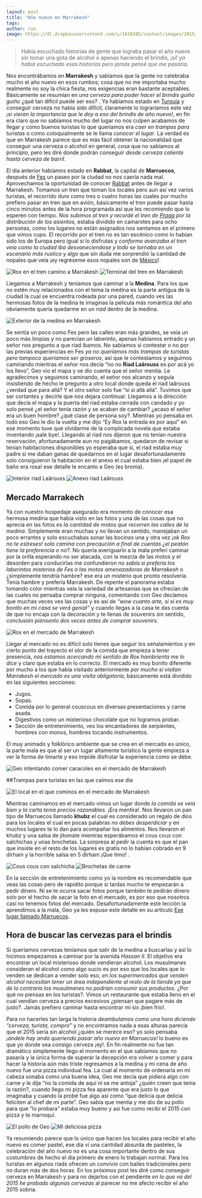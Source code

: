 ```yaml
---
layout: post
title: "Año nuevo en Marrakesh"
tags: 
author: rox
image: https://dl.dropboxusercontent.com/u/1610385/content/images/2015/01/2014-12-31-15-19-32-2-1.jpg
---
```

>Había escuchado historias de gente que lograba pasar el año nuevo sin tomar una gota de alcohol o apenas haciendo el brindis, ¡sí! *ya había escuchado esas historias pero jamás pensé que me pasaría.*

Nos encontrábamos en **Marrakesh**  y sabíamos que la gente no celebraba mucho el año nuevo en esos rumbos; cosa que no me importaba mucho realmente no soy la chica fiesta, mis exigencias eran bastante aceptables. Básicamente se resumían en *una cerveza para poder hacer el brindis guiño guiño* ¿qué tan difícil puede ser eso? . Ya habíamos estado en [Turquía](/tag/turquia) y conseguir cerveza no había sido difícil, claramente lo lograríamos este vez *¡si vieran la importancia que le doy a eso del brindis de año nuevo!*, en fin era claro que no sabíamos mucho del lugar no nos culpen acabamos de llegar y como buenos turistas lo que  queríamos era *caer en trampas para turistas* o como coloquialmente se le llama *conocer el lugar*. La verdad es que en Marrakesh parece que es más fácil obtener la nacionalidad que conseguir una cerveza o alcohol en general, cosa que no sabíamos al principio, pero les diré donde podrán conseguir *desde cerveza caliente hasta cerveza de barril.*

El día anterior habíamos estado en **Rabbat**, la capital de **Marruecos**, después de [Fes](/tag/fes) un paseo por la ciudad no nos caería nada mal. Aprovechamos la oportunidad de conocer [Rabbat](/tag/rabat) antes de llegar a Marrakesh. Tomamos un tren que toman los locales pero aun así vez varios turistas, el recorrido duro como tres o cuatro horas las cuales por mucho prefiero pasar en tren que en avión, básicamente el tren puede pasar hasta cinco minutos antes de la hora programada así que les recomiendo que lo esperen con tiempo. *Nos subimos al tren y recordé el tren de [Praga](/tag/praga) por la distribución de los asientos*, estaba dividido en camarotes para ocho personas, como los lugares no están asignados nos sentamos en el primero que vimos cupo. El recorrido por el tren no es tan escénico como lo habían sido los de Europa pero igual si lo disfrutas y *conforme avanzaba el tren veía como la ciudad iba desvaneciendose y todo se tornaba en un escenario más rustico* y algo que sin duda me sorprendió la cantidad de nopales que veía ¡ey regréseme esos nopales son de [México](/tag/mexico)!.

![Rox en el tren camino a Marrakesh](https://dl.dropboxusercontent.com/u/1610385/content/images/2015/01/2014-12-31-12-55-31.jpg)
![Terminal del tren en Marrakesh](https://dl.dropboxusercontent.com/u/1610385/content/images/2015/01/2014-12-31-14-46-11.jpg)

Llegamos a Marrakesh y teníamos que caminar a la **Medina**. Para los que no estén muy relacionados con el tema la medina es la parte antigua de la ciudad la cual se encuentra rodeada por una pared, cuando ves las hermosas fotos de la medina te imaginas la película más romántica del año obviamente quería quedarme en un *riad* dentro de la medina.

![Exterior de la medina en Marrakesh](https://dl.dropboxusercontent.com/u/1610385/content/images/2015/01/2014-12-31-15-19-32-2.jpg)

Se sentía un poco como Fes pero las calles eran más grandes, se veía un poco más limpias  y no parecían un laberinto, apenas habíamos entrado y un señor nos pregunto a que riad íbamos. No sabíamos si contestar o no por las previas experiencias en Fes *ya no queríamos más trampas de turistas pero tampoco queríamos ser groseros*,  así que  le contestamos y seguimos caminando mientras  el señor nos decía “no no **Riad Laârouss** es por acá yo los llevo”, Geo vio el mapa y se dio cuenta que el señor mentía. Le agradecimos y seguimos caminando, el señor nos alcanzo y seguía insistiendo de hecho le pregunto a otro local donde queda el riad laârouss ¿verdad que para allá? Y el otro señor solo fue “si si allá allá”. Tuvimos que ser cortantes y decirle que nos dejara continuar. Llegamos a la dirección que decía el mapa y la puerta del riad estaba cerrada con candado y yo solo pensé ¿el señor tenía razón y se acaban de cambiar? ¿acaso el señor era un buen hombre? ¿qué clase de persona soy?. Mientras yo pensaba en todo eso Geo le dio la vuelta y me dijo “Ey Rox la entrada es por aquí” en ese momento tuve que olvidarme de la complicada novela que estaba inventando ¡sale bye!. Llegando al riad nos dijeron que no tenían nuestra reservación, afortunadamente aun no pagábamos, quedaron de revisar si tenían habitaciones disponibles yo esperaba que si, el riad estaba muy padre si me daban ganas de quedarnos en el lugar desafortunadamente solo consiguieron la habitación en el anexo el cual estaba bien ¡el papel de baño era rosa! ese detalle le encanto a Geo (es broma).

![Interior riad Laârouss](https://dl.dropboxusercontent.com/u/1610385/content/images/2015/01/2015-01-01-08-58-53.jpg)
![Anexo riad Laârouss](https://dl.dropboxusercontent.com/u/1610385/content/images/2015/01/2014-12-31-16-05-49.jpg)

## Mercado Marrakech

Ya con nuestro hospedaje asegurado era momento de conocer esa hermosa medina que había visto en las fotos y una de las cosas que no aprecia en las fotos es *la cantidad de motos que recorren las calles de la medina*. Simplemente eran muchas y no llevan un sentido, manejaban un poco errantes  y solo escuchabas sonar las bocinas una y otra vez *¡ok Rox no te estreses! solo camina con precaución a final de cuentas ¿el peatón tiene la preferencia o no?*. No quería averiguarlo a la mala preferí caminar por la orilla esperando no ser atacada, con la mezcla de las motos y el desorden para conducirlas me confundieron *no sabía si prefería los laberintos misterios de Fes o las motos amenazadoras de Marrakesh* o ¿simplemente tendría hambre? ese era un misterio que pronto resolvería. Tenía hambre y prefería Marrakesh. De repente el panorama estaba tomando color mientras veía la variedad de artesanías que se ofrecían de las cuales no pensaba comprar ninguna, comentando con Geo decíamos que muchas veces ves las cosas y es así de *“wow cuanto arte, si si es muy bonito en mi casa se verá genial”* y cuando llegas a la casa te das cuenta de que no encaja con la decoración y te llenas de souvenirs sin sentido, *conclusión piénsenlo dos veces antes de comprar souvenirs.*

![Rox en el mercado de Marrakesh](https://dl.dropboxusercontent.com/u/1610385/content/images/2015/01/2014-12-31-16-36-52-3.jpg)

Llegar al mercado no es difícil solo tienes que seguir los señalamientos y en cierto punto del trayecto el olor de la comida que empieza a tener presencia, *nos estamos acercando mi sentido de Rox hambrienta me lo dice* y claro que estaba en lo correcto. El mercado es muy bonito diferente por mucho a los que había visitado anteriormente *por mucho si visitan Marrakesh el mercado es una visita obligatoria*, básicamente está dividido en las siguientes secciones:

* Jugos.
* Sopas.
* Comida por lo general couscous en diversas presentaciones y carne asada.
* Digestivos como un misterioso chocolate que no logramos probar.
* Sección de entretenimiento, ves los encantadores de serpientes, hombres con monos, hombres tocando instrumentos.

El muy animado y folklórico ambiente que se crea en el mercado es único, la parte mala es que al ser un lugar altamente turístico la gente empieza a ver la forma de timarte y eso impide disfrutar la experiencia como se debe.

![Geo intentando comer caracoles en el mercado de Marrakesh](https://dl.dropboxusercontent.com/u/1610385/content/images/2015/01/2014-12-31-16-42-39.jpg)

##Trampas para turistas en las que caímos ese día

![El local en el que cominos en el mercado de Marrakesh](https://dl.dropboxusercontent.com/u/1610385/content/images/2015/01/2014-12-31-16-45-24.jpg)

Mientras caminamos en el mercado vimos un lugar donde *la comida se veía bien y la carta tenía precios razonables*. ¡Era mentira!. Nos llevaron un pan tipo de Marruecos llamado **khubz** el cual es considerado un regalo de dios para los locales el cual en pocas palabras *no debes desperdiciar* y en muchos lugares te lo dan para acompañar los alimentos. Nos llevaron el khubz y una salsa de jitomate mientras esperábamos el cous cous con salchichas y unas brochetas. La sorpresa al pedir la cuenta es que el pan que insiste en el resto de los lugares es gratis no lo habían cobrado en 9 dírham y la horrible salsa en 5 dírham ¡Que timo! .

![Cous cous con salchicha](https://dl.dropboxusercontent.com/u/1610385/content/images/2015/01/2014-12-31-12-55-311-1.jpg)
![Brochetas de carne](https://dl.dropboxusercontent.com/u/1610385/content/images/2015/01/2014-12-31-16-57-34.jpg)

En la sección de entretenimiento como yo la nombre es recomendable que veas las cosas pero de rapidito porque si tardas mucho te empezarán a pedir dinero. Ni se te ocurra sacar fotos porque también te pedirán dinero solo por el hecho de sacar la foto en el mercado, es por eso que nosotros casi no tenemos fotos del mercado. Desafortunadamente este lección la aprendimos a la mala, Geo ya les expuso este detalle en su artículo [Ese lugar llamado Marruecos](/ese-lugar-llamado-marruecos/).

## Hora de buscar las cervezas para el brindis
Si queríamos cervezas teníamos que salir de la medina a buscarlas y así lo hicimos empezamos a caminar por la avenida *Hassan II*. El objetivo era encontrar un local misterioso donde vendieran alcohol. Los musulmanes consideran el alcohol como algo sucio es por eso que los locales que lo venden se dedican a vender solo eso, *en los supermercados que venden alcohol necesitan tener un área independiente al resto de la tienda ya que de lo contrario los musulmanes no podrían consumir sus productos*. ¿Por qué no piensas en los turistas?. Vimos un restaurante que estaba lleno en el cual vendían cerveza a precios excesivos ¿piensan que pagare más de justo?. Jamás prefiero caminar hasta encontrar mi six ¡bien frío!. 

Para no hacerles tan larga la historia *deambulamos como una hora diciendo “cerveza, turista, compro”* y no encontramos nada a esas alturas parecía que el 2015 sería sin alcohol ¿quién se merece eso?  yo solo pensaba *¡ándele hay anda queriendo pasar año nuevo en Marruecos!* lo bueno es que yo donde sea consigo cerveza ¡ey!. En fin realmente no fue tan dramático simplemente llego el momento en el que sabíamos que no pasaría y la única forma de superar la decepción era volver a comer y para hacer la historia aún más triste regresamos a la medina y mi cena de año nuevo fue una pizza individual fea. La cual al momento de ordenarla en mi cabeza sonaba como una buena idea, Geo me decía que pidiera algo con carne y le dije “no la comida de aquí ni se me antoja” ¿quién creen que tenia la razón?, cuando llego mi pizza fea aparente que era justo lo que imaginaba y cuando la probé fue algo así como “que delicia que delicia feliciten al chef de mi parte”. Geo sabía que mentía y me dio de su pollo para que “lo probara” estaba muy bueno y así fue como recibí el 2015 con pizza y te marroquí.

![El pollo de Geo](https://dl.dropboxusercontent.com/u/1610385/content/images/2015/01/2014-12-31-21-06-58.jpg)
![Mi deliciosa pizza](https://dl.dropboxusercontent.com/u/1610385/content/images/2015/01/2014-12-31-21-07-54.jpg)

Ya resumiendo parece que lo único que hacen los locales para recibir el año nuevo es comer pastel, ese día vi una cantidad absurda de pasteles, la celebración del año nuevo no es una cosa importante dentro de sus costumbres de hecho el día primero de enero lo trabajan normal. Para los turistas en algunos riads ofrecen un convivio con bailes tradicionales pero no duran más de dos horas. En los próximos post les diré como conseguir cerveza en Marrakesh y para no dejarlos con el pendiente *en lo que va del 2015 he probado algunas cervezas* al parecer no me afecto recibir el año 2015 sobria.